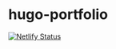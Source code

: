 # hugo-portfolio
[![Netlify Status](https://api.netlify.com/api/v1/badges/3eb20429-233a-4538-9d9b-2cadb3be7332/deploy-status)](https://app.netlify.com/sites/riyadhuddin/deploys)
